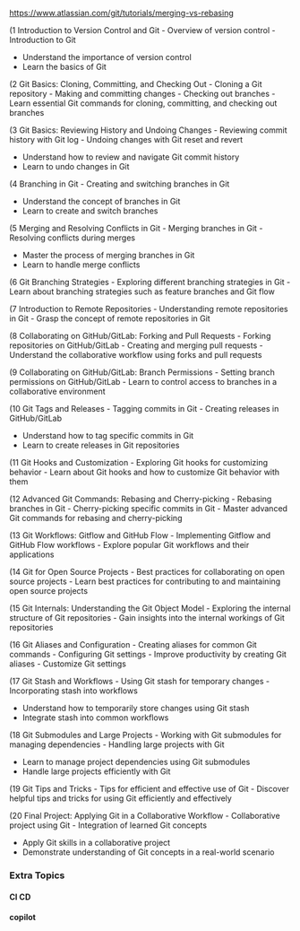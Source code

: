 https://www.atlassian.com/git/tutorials/merging-vs-rebasing

(1 Introduction to Version Control and Git - Overview of version control - Introduction to Git
- Understand the importance of version control
- Learn the basics of Git

(2 Git Basics: Cloning, Committing, and Checking Out - Cloning a Git repository - Making and committing changes - Checking out branches - Learn essential Git commands for cloning, committing, and checking out branches

(3 Git Basics: Reviewing History and Undoing Changes - Reviewing commit history with Git log - Undoing changes with Git reset and revert
- Understand how to review and navigate Git commit history
- Learn to undo changes in Git

(4 Branching in Git - Creating and switching branches in Git
- Understand the concept of branches in Git
- Learn to create and switch branches

(5 Merging and Resolving Conflicts in Git - Merging branches in Git - Resolving conflicts during merges
- Master the process of merging branches in Git
- Learn to handle merge conflicts

(6 Git Branching Strategies - Exploring different branching strategies in Git - Learn about branching strategies such as feature branches and Git flow

(7 Introduction to Remote Repositories - Understanding remote repositories in Git - Grasp the concept of remote repositories in Git

(8 Collaborating on GitHub/GitLab: Forking and Pull Requests - Forking repositories on GitHub/GitLab - Creating and merging pull requests - Understand the collaborative workflow using forks and pull requests

(9 Collaborating on GitHub/GitLab: Branch Permissions - Setting branch permissions on GitHub/GitLab - Learn to control access to branches in a collaborative environment

(10 Git Tags and Releases - Tagging commits in Git - Creating releases in GitHub/GitLab
- Understand how to tag specific commits in Git
- Learn to create releases in Git repositories

(11 Git Hooks and Customization - Exploring Git hooks for customizing behavior - Learn about Git hooks and how to customize Git behavior with them

(12 Advanced Git Commands: Rebasing and Cherry-picking - Rebasing branches in Git - Cherry-picking specific commits in Git - Master advanced Git commands for rebasing and cherry-picking

(13 Git Workflows: Gitflow and GitHub Flow - Implementing Gitflow and GitHub Flow workflows - Explore popular Git workflows and their applications

(14 Git for Open Source Projects - Best practices for collaborating on open source projects - Learn best practices for contributing to and maintaining open source projects

(15 Git Internals: Understanding the Git Object Model - Exploring the internal structure of Git repositories - Gain insights into the internal workings of Git repositories

(16 Git Aliases and Configuration - Creating aliases for common Git commands - Configuring Git settings - Improve productivity by creating Git aliases - Customize Git settings

(17 Git Stash and Workflows - Using Git stash for temporary changes - Incorporating stash into workflows
- Understand how to temporarily store changes using Git stash
- Integrate stash into common workflows

(18 Git Submodules and Large Projects - Working with Git submodules for managing dependencies - Handling large projects with Git
- Learn to manage project dependencies using Git submodules
- Handle large projects efficiently with Git

(19 Git Tips and Tricks - Tips for efficient and effective use of Git - Discover helpful tips and tricks for using Git efficiently and effectively

(20 Final Project: Applying Git in a Collaborative Workflow - Collaborative project using Git - Integration of learned Git concepts
- Apply Git skills in a collaborative project
- Demonstrate understanding of Git concepts in a real-world scenario

### Extra Topics
#### CI CD
#### copilot
